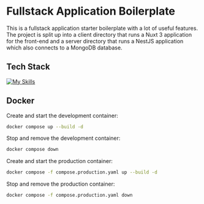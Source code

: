 # Fullstack Application Boilerplate

This is a fullstack application starter boilerplate with a lot of useful features. The project is split up into a client directory that runs a Nuxt 3 application for the front-end and a server directory that runs a NestJS application which also connects to a MongoDB database. 

## Tech Stack
[![My Skills](https://skillicons.dev/icons?i=vue,nuxt,html,css,nestjs,mongodb,docker)](https://skillicons.dev)

## Docker

Create and start the development container:

  ```bash
  docker compose up --build -d
  ```
  
Stop and remove the development container:

  ```bash
  docker compose down
  ```

Create and start the production container:

  ```bash
  docker compose -f compose.production.yaml up --build -d
  ```

Stop and remove the production container:

  ```bash
  docker compose -f compose.production.yaml down
  ```